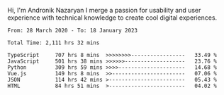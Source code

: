Hi, I'm Andronik Nazaryan
I merge a passion for usability and user experience with technical knowledge to create cool digital experiences.


<!--START_SECTION:waka-->

```text
From: 28 March 2020 - To: 18 January 2023

Total Time: 2,111 hrs 32 mins

TypeScript     707 hrs 8 mins  >>>>>>>>-----------------   33.49 %
JavaScript     501 hrs 38 mins >>>>>>-------------------   23.76 %
Python         309 hrs 59 mins >>>>---------------------   14.68 %
Vue.js         149 hrs 8 mins  >>-----------------------   07.06 %
JSON           114 hrs 42 mins >------------------------   05.43 %
HTML           84 hrs 51 mins  >------------------------   04.02 %
```

<!--END_SECTION:waka-->
